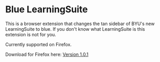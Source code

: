 # Blue LearningSuite #
This is a browser extension that changes the tan sidebar of BYU's new LearningSuite to blue. 
If you don't know what LearningSuite is this extension is not for you.

Currently supported on Firefox.

Download for Firefox here: <a href="https://github.com/arnpag/Blue_LearningSuite/blob/main/versions/learningsuite-1.-.1-fx.xpi?raw=true" download="learningsuite-1.-.1-fx.xpi">Version 1.0.1</a>

